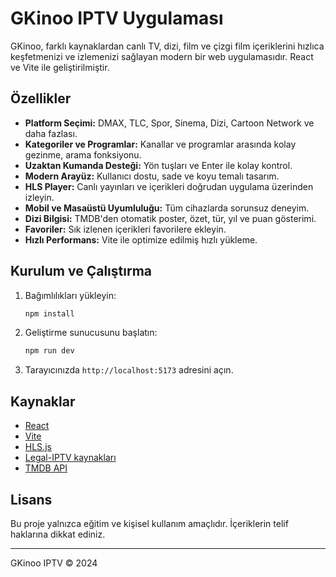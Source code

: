 # GKinoo IPTV Uygulaması

GKinoo, farklı kaynaklardan canlı TV, dizi, film ve çizgi film içeriklerini hızlıca keşfetmenizi ve izlemenizi sağlayan modern bir web uygulamasıdır. React ve Vite ile geliştirilmiştir.

## Özellikler

- **Platform Seçimi:** DMAX, TLC, Spor, Sinema, Dizi, Cartoon Network ve daha fazlası.
- **Kategoriler ve Programlar:** Kanallar ve programlar arasında kolay gezinme, arama fonksiyonu.
- **Uzaktan Kumanda Desteği:** Yön tuşları ve Enter ile kolay kontrol.
- **Modern Arayüz:** Kullanıcı dostu, sade ve koyu temalı tasarım.
- **HLS Player:** Canlı yayınları ve içerikleri doğrudan uygulama üzerinden izleyin.
- **Mobil ve Masaüstü Uyumluluğu:** Tüm cihazlarda sorunsuz deneyim.
- **Dizi Bilgisi:** TMDB'den otomatik poster, özet, tür, yıl ve puan gösterimi.
- **Favoriler:** Sık izlenen içerikleri favorilere ekleyin.
- **Hızlı Performans:** Vite ile optimize edilmiş hızlı yükleme.

## Kurulum ve Çalıştırma

1. Bağımlılıkları yükleyin:
   ```bash
   npm install
   ```
2. Geliştirme sunucusunu başlatın:
   ```bash
   npm run dev
   ```
3. Tarayıcınızda `http://localhost:5173` adresini açın.

## Kaynaklar

- [React](https://react.dev/)
- [Vite](https://vitejs.dev/)
- [HLS.js](https://github.com/video-dev/hls.js/)
- [Legal-IPTV kaynakları](https://github.com/UzunMuhalefet/Legal-IPTV)
- [TMDB API](https://www.themoviedb.org/documentation/api)

## Lisans

Bu proje yalnızca eğitim ve kişisel kullanım amaçlıdır. İçeriklerin telif haklarına dikkat ediniz.

---
GKinoo IPTV © 2024
